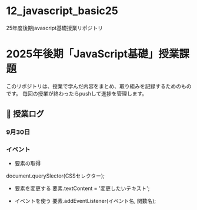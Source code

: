 # 12_javascript_basic25
25年度後期javascript基礎授業リポジトリ

# 2025年後期「JavaScript基礎」授業課題

このリポジトリは、授業で学んだ内容をまとめ、取り組みを記録するためのものです。
毎回の授業が終わったらpushして進捗を管理します。

## 📆 授業ログ

### 9月30日

### イベント


- 要素の取得

document.querySlector(CSSセレクター);


- 要素を変更する
要素.textContent = '変更したいテキスト';


- イベントを使う
要素.addEventListener(イベント名, 関数名);

